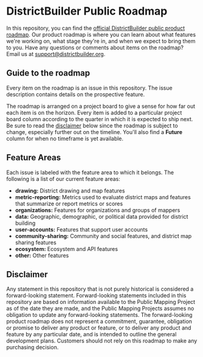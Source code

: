 # DistrictBuilder Public Roadmap
In this repository, you can find the [official DistrictBuilder public product roadmap](https://github.com/PublicMapping/db-roadmap/projects/1). Our product roadmap is where you can learn about what features we're working on, what stage they're in, and when we expect to bring them to you. Have any questions or comments about items on the roadmap? Email us at support@districtbuilder.org.


## Guide to the roadmap

Every item on the roadmap is an issue in this repository. The issue description contains details on the prospective feature. 

The roadmap is arranged on a project board to give a sense for how far out each item is on the horizon. Every item is added to a particular project board column according to the quarter in which it is expected to ship next. Be sure to read the [disclaimer](#disclaimer) below since the roadmap is subject to change, especially further out on the timeline.  You'll also find a **Future** column for when no timeframe is yet available.

## Feature Areas

Each issue is labeled with the feature area to which it belongs. The following is a list of our current feature areas:

- **drawing:** District drawing and map features
- **metric-reporting:** Metrics used to evaluate district maps and features that summarize or report metrics or scores
- **organizations:** Features for organizations and groups of mappers
- **data:** Geographic, demographic, or political data provided for district building
- **user-accounts:** Features that support user accounts
- **community-sharing:** Community and social features, and district map sharing features
- **ecosystem:** Ecosystem and API features
- **other:** Other features

## Disclaimer 

Any statement in this repository that is not purely historical is considered a forward-looking statement. Forward-looking statements included in this repository are based on information available to the Public Mapping Project as of the date they are made, and the Public Mapping Projects assumes no obligation to update any forward-looking statements. The forward-looking product roadmap does not represent a commitment, guarantee, obligation or promise to deliver any product or feature, or to deliver any product and feature by any particular date, and is intended to outline the general development plans. Customers should not rely on this roadmap to make any purchasing decision.
